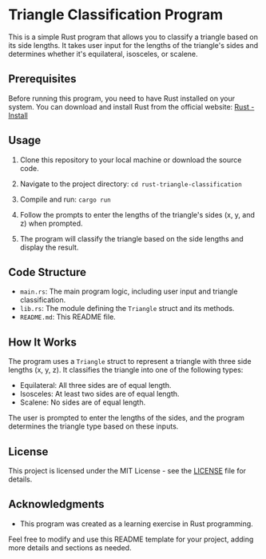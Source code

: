 # Triangle Classification Program

This is a simple Rust program that allows you to classify a triangle based on its side lengths. It takes user input for the lengths of the triangle's sides and determines whether it's equilateral, isosceles, or scalene.

## Prerequisites

Before running this program, you need to have Rust installed on your system. You can download and install Rust from the official website: [Rust - Install](https://www.rust-lang.org/tools/install)

## Usage

1. Clone this repository to your local machine or download the source code.
2. Navigate to the project directory: `cd rust-triangle-classification`
3. Compile and run: `cargo run`
4. Follow the prompts to enter the lengths of the triangle's sides (x, y, and z) when prompted.

5. The program will classify the triangle based on the side lengths and display the result.

## Code Structure

- `main.rs`: The main program logic, including user input and triangle classification.
- `lib.rs`: The module defining the `Triangle` struct and its methods.
- `README.md`: This README file.

## How It Works

The program uses a `Triangle` struct to represent a triangle with three side lengths (x, y, z). It classifies the triangle into one of the following types:

- Equilateral: All three sides are of equal length.
- Isosceles: At least two sides are of equal length.
- Scalene: No sides are of equal length.

The user is prompted to enter the lengths of the sides, and the program determines the triangle type based on these inputs.

## License

This project is licensed under the MIT License - see the [LICENSE](LICENSE) file for details.

## Acknowledgments

- This program was created as a learning exercise in Rust programming.

Feel free to modify and use this README template for your project, adding more details and sections as needed.